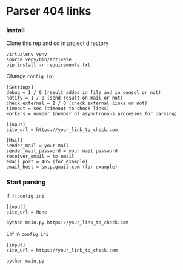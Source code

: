 # Parser 404 links

### Install
Clone this rep and cd in project directory
```commandline
virtualenv venv
source venv/bin/activate
pip install -r requirements.txt
```
Change `config.ini`

```
[Settings]
debug = 1 / 0 (result addes in file and in consol or not)
notify = 1 / 0 (send result on mail or not)
check_external = 1 / 0 (check external links or not)
timeout = sec (timeout to check links)
workers = number (number of asynchronous processes for parsing)

[input]
site_url = https://your_link_to_check.com

[Mail]
sender_mail = your mail
sender_mail_password = your mail password
receiver_email = to email
email_port = 465 (for example)
email_host = smtp.gmail.com (for example)
```

### Start parsing
If in `config.ini`
```
[input]
site_url = None
```
```commandline
python main.py https://your_link_to_check.com
```
Elif in `config.ini`
```
[input]
site_url = https://your_link_to_check.com
```
```commandline
python main.py
```

